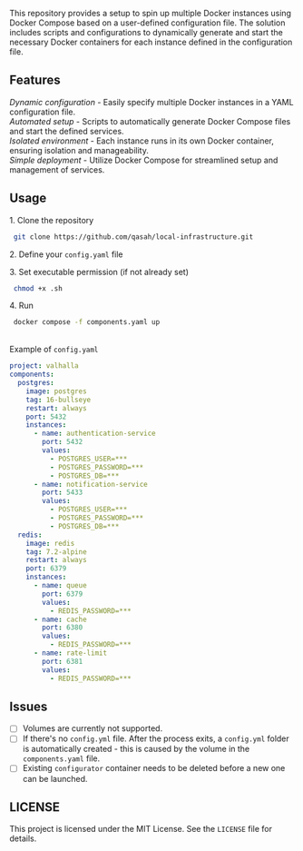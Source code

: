This repository provides a setup to spin up multiple Docker instances using Docker Compose based on a user-defined configuration file. The solution includes scripts and configurations to dynamically generate and start the necessary Docker containers for each instance defined in the configuration file.

## Features

_Dynamic configuration_ - Easily specify multiple Docker instances in a YAML configuration file.\
_Automated setup_ - Scripts to automatically generate Docker Compose files and start the defined services.\
_Isolated environment_ - Each instance runs in its own Docker container, ensuring isolation and manageability.\
_Simple deployment_ - Utilize Docker Compose for streamlined setup and management of services.

## Usage

1.‎‎‏‏‎ ‎Clone the repository

```sh
 git clone https://github.com/qasah/local-infrastructure.git
```

2.‎‎‏‏‎ Define your `config.yaml` file

3.‎‎‏‏‎ Set executable permission (if not already set)

```sh
 chmod +x .sh
```

4.‎‎‏‏‎ Run

```sh
 docker compose -f components.yaml up
```

\
Example of `config.yaml`

```yaml
project: valhalla
components:
  postgres:
    image: postgres
    tag: 16-bullseye
    restart: always
    port: 5432
    instances:
      - name: authentication-service
        port: 5432
        values:
          - POSTGRES_USER=***
          - POSTGRES_PASSWORD=***
          - POSTGRES_DB=***
      - name: notification-service
        port: 5433
        values:
          - POSTGRES_USER=***
          - POSTGRES_PASSWORD=***
          - POSTGRES_DB=***
  redis:
    image: redis
    tag: 7.2-alpine
    restart: always
    port: 6379
    instances:
      - name: queue
        port: 6379
        values:
          - REDIS_PASSWORD=***
      - name: cache
        port: 6380
        values:
          - REDIS_PASSWORD=***
      - name: rate-limit
        port: 6381
        values:
          - REDIS_PASSWORD=***
```

## Issues

- [ ] Volumes are currently not supported.
- [ ] If there's no `config.yml` file. After the process exits, a `config.yml` folder is automatically created - this is caused by the volume in the `components.yaml` file.
- [ ] Existing `configurator` container needs to be deleted before a new one can be launched.

## LICENSE

This project is licensed under the MIT License. See the `LICENSE` file for details.
